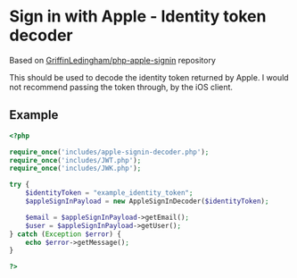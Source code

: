 Sign in with Apple - Identity token decoder
===========================================

Based on [GriffinLedingham/php-apple-signin](https://github.com/GriffinLedingham/php-apple-signin) repository

This should be used to decode the identity token returned by Apple.
I would not recommend passing the token through, by the iOS client.

Example
-------
```php
<?php

require_once('includes/apple-signin-decoder.php');
require_once('includes/JWT.php');
require_once('includes/JWK.php');

try {
    $identityToken = "example_identity_token";
    $appleSignInPayload = new AppleSignInDecoder($identityToken);

    $email = $appleSignInPayload->getEmail();
    $user = $appleSignInPayload->getUser();
} catch (Exception $error) {
    echo $error->getMessage();
}

?>
```
